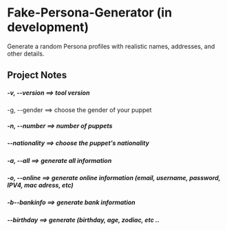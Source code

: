 # Fake-Persona-Generator  (in development)
Generate a random Persona profiles with realistic names, addresses, and other details.


## Project Notes
##### -v, --version  ==>  tool version
 -g, --gender   ==> choose the gender of your puppet
##### -n, --number   ==>  number of puppets
##### --nationality  ==>  choose the puppet's nationality
##### -a, --all      ==> generate all information
##### -o, --online   ==>  generate online information (email, username, password, IPV4, mac adress, etc)
##### -b--bankinfo   ==>  generate bank information
##### --birthday     ==>  generate (birthday, age, zodiac, etc ..
